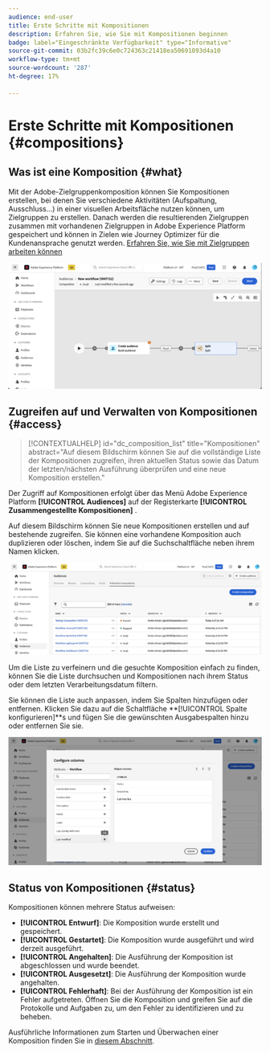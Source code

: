 ```yaml
---
audience: end-user
title: Erste Schritte mit Kompositionen
description: Erfahren Sie, wie Sie mit Kompositionen beginnen
badge: label="Eingeschränkte Verfügbarkeit" type="Informative"
source-git-commit: 03b2fc39c6e0c724363c21418ea50691093d4a10
workflow-type: tm+mt
source-wordcount: '287'
ht-degree: 17%

---
```


# Erste Schritte mit Kompositionen {#compositions}

## Was ist eine Komposition {#what}

Mit der Adobe-Zielgruppenkomposition können Sie Kompositionen erstellen, bei denen Sie verschiedene Aktivitäten (Aufspaltung, Ausschluss...) in einer visuellen Arbeitsfläche nutzen können, um Zielgruppen zu erstellen. Danach werden die resultierenden Zielgruppen zusammen mit vorhandenen Zielgruppen in Adobe Experience Platform gespeichert und können in Zielen wie Journey Optimizer für die Kundenansprache genutzt werden. [Erfahren Sie, wie Sie mit Zielgruppen arbeiten können](../start/audiences.md)

![](assets/composition-example.png)

## Zugreifen auf und Verwalten von Kompositionen {#access}

>[!CONTEXTUALHELP]
>id="dc_composition_list"
>title="Kompositionen"
>abstract="Auf diesem Bildschirm können Sie auf die vollständige Liste der Kompositionen zugreifen, ihren aktuellen Status sowie das Datum der letzten/nächsten Ausführung überprüfen und eine neue Komposition erstellen."

Der Zugriff auf Kompositionen erfolgt über das Menü Adobe Experience Platform **[!UICONTROL Audiences]** auf der Registerkarte **[!UICONTROL Zusammengestellte Kompositionen]** .

Auf diesem Bildschirm können Sie neue Kompositionen erstellen und auf bestehende zugreifen. Sie können eine vorhandene Komposition auch duplizieren oder löschen, indem Sie auf die Suchschaltfläche neben ihrem Namen klicken.

![](assets/compositions-list.png)

Um die Liste zu verfeinern und die gesuchte Komposition einfach zu finden, können Sie die Liste durchsuchen und Kompositionen nach ihrem Status oder dem letzten Verarbeitungsdatum filtern.

Sie können die Liste auch anpassen, indem Sie Spalten hinzufügen oder entfernen. Klicken Sie dazu auf die Schaltfläche **[!UICONTROL Spalte konfigurieren]**s und fügen Sie die gewünschten Ausgabespalten hinzu oder entfernen Sie sie.

![](assets/compositions-columns.png)

## Status von Kompositionen {#status}

Kompositionen können mehrere Status aufweisen:

* **[!UICONTROL Entwurf]**: Die Komposition wurde erstellt und gespeichert.
* **[!UICONTROL Gestartet]**: Die Komposition wurde ausgeführt und wird derzeit ausgeführt.
* **[!UICONTROL Angehalten]**: Die Ausführung der Komposition ist abgeschlossen und wurde beendet.
* **[!UICONTROL Ausgesetzt]**: Die Ausführung der Komposition wurde angehalten.
* **[!UICONTROL Fehlerhaft]**: Bei der Ausführung der Komposition ist ein Fehler aufgetreten. Öffnen Sie die Komposition und greifen Sie auf die Protokolle und Aufgaben zu, um den Fehler zu identifizieren und zu beheben.

Ausführliche Informationen zum Starten und Überwachen einer Komposition finden Sie in [diesem Abschnitt](../compositions/start-monitor-composition.md).
